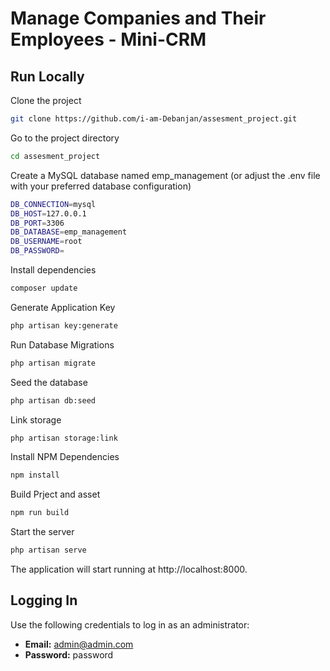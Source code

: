 
# Manage Companies and Their Employees - Mini-CRM


## Run Locally

Clone the project

```bash
git clone https://github.com/i-am-Debanjan/assesment_project.git
```

Go to the project directory

```bash
cd assesment_project
```
Create a MySQL database named emp_management (or adjust the .env file with your preferred database configuration)
```bash
DB_CONNECTION=mysql
DB_HOST=127.0.0.1
DB_PORT=3306
DB_DATABASE=emp_management
DB_USERNAME=root
DB_PASSWORD=
```
Install dependencies

```bash
composer update
```

Generate Application Key
```bash
php artisan key:generate
```
Run Database Migrations
```bash
php artisan migrate
```

Seed the database
```bash
php artisan db:seed
```
Link storage 
```bash
php artisan storage:link
```
Install NPM Dependencies
```bash
npm install
```
Build Prject and asset
```bash
npm run build
```

Start the server
```bash
php artisan serve
```

The application will start running at http://localhost:8000.

## Logging In

Use the following credentials to log in as an administrator:

- **Email:** admin@admin.com
- **Password:** password
